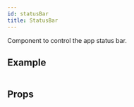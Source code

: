 ```yaml
---
id: statusBar
title: StatusBar
---
```


Component to control the app status bar. 

## Example

```ComponentSnackPlayer path=basic,StatusBar,basic.tsx

```

## Props

```ComponentPropTable path=basic,StatusBar,StatusBar.tsx showStylingProps=true

```

